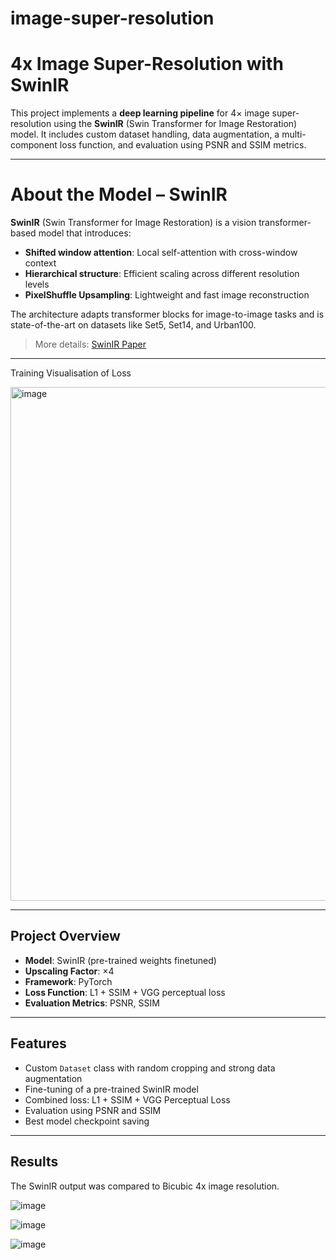 # image-super-resolution

# 4x Image Super-Resolution with SwinIR

This project implements a **deep learning pipeline** for 4× image super-resolution using the **SwinIR** (Swin Transformer for Image Restoration) model. It includes custom dataset handling, data augmentation, a multi-component loss function, and evaluation using PSNR and SSIM metrics.

---

# About the Model – SwinIR

**SwinIR** (Swin Transformer for Image Restoration) is a vision transformer-based model that introduces:

- **Shifted window attention**: Local self-attention with cross-window context
- **Hierarchical structure**: Efficient scaling across different resolution levels
- **PixelShuffle Upsampling**: Lightweight and fast image reconstruction

The architecture adapts transformer blocks for image-to-image tasks and is state-of-the-art on datasets like Set5, Set14, and Urban100.

> More details: [SwinIR Paper](https://arxiv.org/abs/2108.10257)

---
Training Visualisation of Loss

<img width="822" alt="image" src="https://github.com/user-attachments/assets/37ab57c2-8086-4fe8-8fc0-56d21c9f054d" />

---

## Project Overview

- **Model**: SwinIR (pre-trained weights finetuned)
- **Upscaling Factor**: ×4
- **Framework**: PyTorch
- **Loss Function**: L1 + SSIM + VGG perceptual loss
- **Evaluation Metrics**: PSNR, SSIM

---


## Features

-  Custom `Dataset` class with random cropping and strong data augmentation
-  Fine-tuning of a pre-trained SwinIR model
-  Combined loss: L1 + SSIM + VGG Perceptual Loss
-  Evaluation using PSNR and SSIM
-  Best model checkpoint saving

---

## Results 

The SwinIR output was compared to Bicubic 4x image resolution. 

![image](https://github.com/user-attachments/assets/bc2f0397-b042-4fc5-8971-d08d134f31dd)

![image](https://github.com/user-attachments/assets/be489c66-5079-454e-a79e-2d0c105da623)

![image](https://github.com/user-attachments/assets/28ad49e8-b5a0-4e70-a910-7b2e7c643912)



